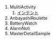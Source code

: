 1. MulitiActivity
   1. [インテント](MultiActivity/app/src/main/java/com/example/ytnb/multiactivity/)
1. AnbayashiRoulette
1. BatteryWatch
1. AlarmNoti
1. MasterDetailSample
